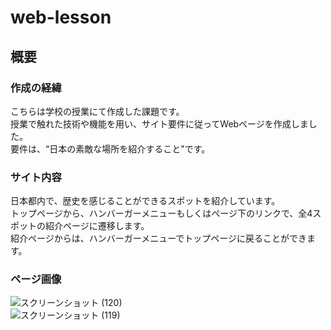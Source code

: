 # web-lesson
## 概要<br>
### 作成の経緯<br>
こちらは学校の授業にて作成した課題です。<br>
授業で触れた技術や機能を用い、サイト要件に従ってWebページを作成しました。<br>
要件は、“日本の素敵な場所を紹介すること"です。<br>
### サイト内容<br>
日本都内で、歴史を感じることができるスポットを紹介しています。<br>
トップページから、ハンバーガーメニューもしくはページ下のリンクで、全4スポットの紹介ページに遷移します。<br>
紹介ページからは、ハンバーガーメニューでトップページに戻ることができます。<br>
### ページ画像<br>
![スクリーンショット (120)](https://github.com/YOCHIYOCHIYORUCHI/web-lesson/assets/152383376/753bcc3b-cc2a-4c8e-9fee-dab49953ed21)<br>
![スクリーンショット (119)](https://github.com/YOCHIYOCHIYORUCHI/web-lesson/assets/152383376/ac69cc39-3e4e-44c1-9823-44cbc6a1b8a0)


